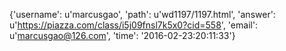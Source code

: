 {'username': u'marcusgao', 'path': u'wd1197/1197.html', 'answer': u'https://piazza.com/class/i5j09fnsl7k5x0?cid=558', 'email': u'marcusgao@126.com', 'time': '2016-02-23:20:11:33'}